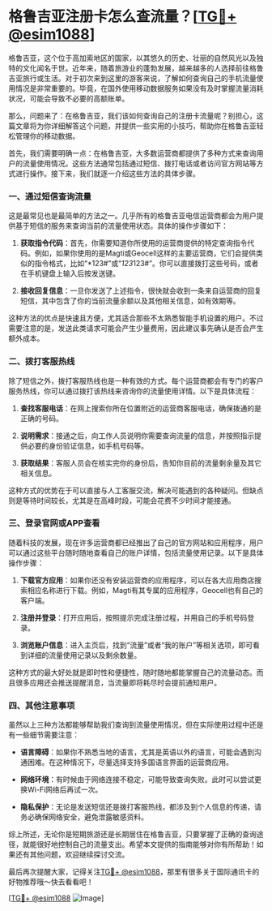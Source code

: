 # 格鲁吉亚注册卡怎么查流量？[[TG💪+ @esim1088](https://t.me/s/esim1088)]

格鲁吉亚，这个位于高加索地区的国家，以其悠久的历史、壮丽的自然风光以及独特的文化闻名于世。近年来，随着旅游业的蓬勃发展，越来越多的人选择前往格鲁吉亚旅行或生活。对于初次来到这里的游客来说，了解如何查询自己的手机流量使用情况是非常重要的。毕竟，在国外使用移动数据服务如果没有及时掌握流量消耗状况，可能会导致不必要的高额账单。

那么，问题来了：在格鲁吉亚，我们该如何查询自己的注册卡流量呢？别担心，这篇文章将为你详细解答这个问题，并提供一些实用的小技巧，帮助你在格鲁吉亚轻松管理你的移动数据。

首先，我们需要明确一点：在格鲁吉亚，大多数运营商都提供了多种方式来查询用户的流量使用情况。这些方法通常包括通过短信、拨打电话或者访问官方网站等方式进行操作。接下来，我们就逐一介绍这些方法的具体步骤。

### 一、通过短信查询流量

这是最常见也是最简单的方法之一。几乎所有的格鲁吉亚电信运营商都会为用户提供基于短信的服务来查询当前的流量使用状态。具体的操作步骤如下：

1. **获取指令代码**：首先，你需要知道你所使用的运营商提供的特定查询指令代码。例如，如果你使用的是Magti或Geocell这样的主要运营商，它们会提供类似的指令格式，比如“*123#”或“*123*123#”。你可以直接拨打这些号码，或者在手机键盘上输入后按发送键。
   
2. **接收回复信息**：一旦你发送了上述指令，很快就会收到一条来自运营商的回复短信，其中包含了你的当前流量余额以及其他相关信息，如有效期等。

这种方法的优点是快速且方便，尤其适合那些不太熟悉智能手机设置的用户。不过需要注意的是，发送此类请求可能会产生少量费用，因此建议事先确认是否会产生额外成本。

### 二、拨打客服热线

除了短信之外，拨打客服热线也是一种有效的方式。每个运营商都会有专门的客户服务热线，你可以通过拨打该热线来咨询你的流量使用详情。以下是具体流程：

1. **查找客服电话**：在网上搜索你所在位置附近的运营商客服电话，确保拨通的是正确的号码。
   
2. **说明需求**：接通之后，向工作人员说明你需要查询流量的信息，并按照指示提供必要的身份验证信息，如手机号码等。
   
3. **获取结果**：客服人员会在核实完你的身份后，告知你目前的流量剩余量及其它相关信息。

这种方式的优势在于可以直接与人工客服交流，解决可能遇到的各种疑问。但缺点则是等待时间较长，尤其是在高峰时段，可能会花费不少时间才能接通。

### 三、登录官网或APP查看

随着科技的发展，现在许多运营商都已经推出了自己的官方网站和应用程序，用户可以通过这些平台随时随地查看自己的账户详情，包括流量使用记录。以下是具体操作步骤：

1. **下载官方应用**：如果你还没有安装运营商的应用程序，可以在各大应用商店搜索相应名称进行下载。例如，Magti有其专属的应用程序，Geocell也有自己的客户端。
   
2. **注册并登录**：打开应用后，按照提示完成注册过程，并用自己的手机号码登录。
   
3. **浏览账户信息**：进入主页后，找到“流量”或者“我的账户”等相关选项，即可看到详细的流量使用记录以及剩余数量。

这种方式的最大好处就是即时性和便捷性，随时随地都能掌握自己的流量动态。而且很多应用还会推送提醒消息，当流量即将耗尽时会提前通知用户。

### 四、其他注意事项

虽然以上三种方法都能够帮助我们查询到流量使用情况，但在实际使用过程中还是有一些细节需要注意：

- **语言障碍**：如果你不熟悉当地的语言，尤其是英语以外的语言，可能会遇到沟通困难。在这种情况下，尽量选择支持多国语言界面的运营商应用。
  
- **网络环境**：有时候由于网络连接不稳定，可能导致查询失败。此时可以尝试更换Wi-Fi网络后再试一次。

- **隐私保护**：无论是发送短信还是拨打客服热线，都涉及到个人信息的传递，请务必确保网络安全，避免泄露敏感资料。

综上所述，无论你是短期旅游还是长期居住在格鲁吉亚，只要掌握了正确的查询途径，就能很好地控制自己的流量支出。希望本文提供的指南能够对你有所帮助！如果还有其他问题，欢迎继续探讨交流。

最后再次提醒大家，记得关注[TG💪+ @esim1088](https://t.me/s/esim1088)，那里有很多关于国际通讯卡的好物推荐哦～快去看看吧！

[[TG💪+ @esim1088](https://t.me/s/esim1088) ![Image](https://i.postimg.cc/4NQfJmqS/Snipaste-2025-05-13-00-14-12.png)]